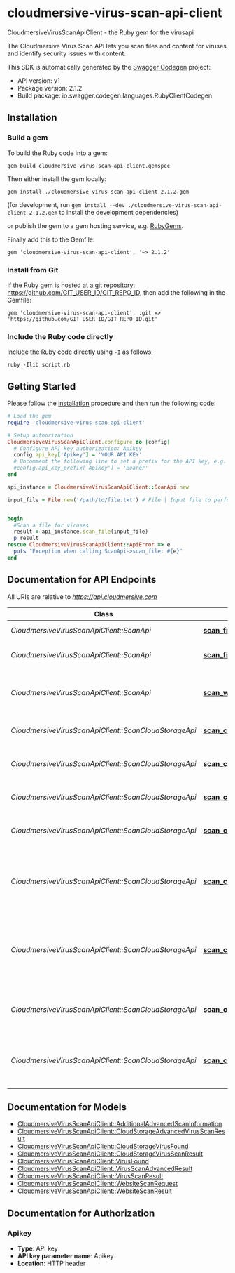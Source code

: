 # cloudmersive-virus-scan-api-client

CloudmersiveVirusScanApiClient - the Ruby gem for the virusapi

The Cloudmersive Virus Scan API lets you scan files and content for viruses and identify security issues with content.

This SDK is automatically generated by the [Swagger Codegen](https://github.com/swagger-api/swagger-codegen) project:

- API version: v1
- Package version: 2.1.2
- Build package: io.swagger.codegen.languages.RubyClientCodegen

## Installation

### Build a gem

To build the Ruby code into a gem:

```shell
gem build cloudmersive-virus-scan-api-client.gemspec
```

Then either install the gem locally:

```shell
gem install ./cloudmersive-virus-scan-api-client-2.1.2.gem
```
(for development, run `gem install --dev ./cloudmersive-virus-scan-api-client-2.1.2.gem` to install the development dependencies)

or publish the gem to a gem hosting service, e.g. [RubyGems](https://rubygems.org/).

Finally add this to the Gemfile:

    gem 'cloudmersive-virus-scan-api-client', '~> 2.1.2'

### Install from Git

If the Ruby gem is hosted at a git repository: https://github.com/GIT_USER_ID/GIT_REPO_ID, then add the following in the Gemfile:

    gem 'cloudmersive-virus-scan-api-client', :git => 'https://github.com/GIT_USER_ID/GIT_REPO_ID.git'

### Include the Ruby code directly

Include the Ruby code directly using `-I` as follows:

```shell
ruby -Ilib script.rb
```

## Getting Started

Please follow the [installation](#installation) procedure and then run the following code:
```ruby
# Load the gem
require 'cloudmersive-virus-scan-api-client'

# Setup authorization
CloudmersiveVirusScanApiClient.configure do |config|
  # Configure API key authorization: Apikey
  config.api_key['Apikey'] = 'YOUR API KEY'
  # Uncomment the following line to set a prefix for the API key, e.g. 'Bearer' (defaults to nil)
  #config.api_key_prefix['Apikey'] = 'Bearer'
end

api_instance = CloudmersiveVirusScanApiClient::ScanApi.new

input_file = File.new('/path/to/file.txt') # File | Input file to perform the operation on.


begin
  #Scan a file for viruses
  result = api_instance.scan_file(input_file)
  p result
rescue CloudmersiveVirusScanApiClient::ApiError => e
  puts "Exception when calling ScanApi->scan_file: #{e}"
end

```

## Documentation for API Endpoints

All URIs are relative to *https://api.cloudmersive.com*

Class | Method | HTTP request | Description
------------ | ------------- | ------------- | -------------
*CloudmersiveVirusScanApiClient::ScanApi* | [**scan_file**](docs/ScanApi.md#scan_file) | **POST** /virus/scan/file | Scan a file for viruses
*CloudmersiveVirusScanApiClient::ScanApi* | [**scan_file_advanced**](docs/ScanApi.md#scan_file_advanced) | **POST** /virus/scan/file/advanced | Advanced Scan a file for viruses
*CloudmersiveVirusScanApiClient::ScanApi* | [**scan_website**](docs/ScanApi.md#scan_website) | **POST** /virus/scan/website | Scan a website for malicious content and threats
*CloudmersiveVirusScanApiClient::ScanCloudStorageApi* | [**scan_cloud_storage_scan_aws_s3_file**](docs/ScanCloudStorageApi.md#scan_cloud_storage_scan_aws_s3_file) | **POST** /virus/scan/cloud-storage/aws-s3/single | Scan an AWS S3 file for viruses
*CloudmersiveVirusScanApiClient::ScanCloudStorageApi* | [**scan_cloud_storage_scan_aws_s3_file_advanced**](docs/ScanCloudStorageApi.md#scan_cloud_storage_scan_aws_s3_file_advanced) | **POST** /virus/scan/cloud-storage/aws-s3/single/advanced | Advanced Scan an AWS S3 file for viruses
*CloudmersiveVirusScanApiClient::ScanCloudStorageApi* | [**scan_cloud_storage_scan_azure_blob**](docs/ScanCloudStorageApi.md#scan_cloud_storage_scan_azure_blob) | **POST** /virus/scan/cloud-storage/azure-blob/single | Scan an Azure Blob for viruses
*CloudmersiveVirusScanApiClient::ScanCloudStorageApi* | [**scan_cloud_storage_scan_azure_blob_advanced**](docs/ScanCloudStorageApi.md#scan_cloud_storage_scan_azure_blob_advanced) | **POST** /virus/scan/cloud-storage/azure-blob/single/advanced | Advanced Scan an Azure Blob for viruses
*CloudmersiveVirusScanApiClient::ScanCloudStorageApi* | [**scan_cloud_storage_scan_gcp_storage_file**](docs/ScanCloudStorageApi.md#scan_cloud_storage_scan_gcp_storage_file) | **POST** /virus/scan/cloud-storage/gcp-storage/single | Scan an Google Cloud Platform (GCP) Storage file for viruses
*CloudmersiveVirusScanApiClient::ScanCloudStorageApi* | [**scan_cloud_storage_scan_gcp_storage_file_advanced**](docs/ScanCloudStorageApi.md#scan_cloud_storage_scan_gcp_storage_file_advanced) | **POST** /virus/scan/cloud-storage/gcp-storage/single/advanced | Advanced Scan an Google Cloud Platform (GCP) Storage file for viruses
*CloudmersiveVirusScanApiClient::ScanCloudStorageApi* | [**scan_cloud_storage_scan_share_point_online_file**](docs/ScanCloudStorageApi.md#scan_cloud_storage_scan_share_point_online_file) | **POST** /virus/scan/cloud-storage/sharepoint-online/site/single | Virus Scan a file in a SharePoint Online Site Drive
*CloudmersiveVirusScanApiClient::ScanCloudStorageApi* | [**scan_cloud_storage_scan_share_point_online_file_advanced**](docs/ScanCloudStorageApi.md#scan_cloud_storage_scan_share_point_online_file_advanced) | **POST** /virus/scan/cloud-storage/sharepoint-online/site/advanced | Advanced Virus Scan a file in a SharePoint Online Site Drive


## Documentation for Models

 - [CloudmersiveVirusScanApiClient::AdditionalAdvancedScanInformation](docs/AdditionalAdvancedScanInformation.md)
 - [CloudmersiveVirusScanApiClient::CloudStorageAdvancedVirusScanResult](docs/CloudStorageAdvancedVirusScanResult.md)
 - [CloudmersiveVirusScanApiClient::CloudStorageVirusFound](docs/CloudStorageVirusFound.md)
 - [CloudmersiveVirusScanApiClient::CloudStorageVirusScanResult](docs/CloudStorageVirusScanResult.md)
 - [CloudmersiveVirusScanApiClient::VirusFound](docs/VirusFound.md)
 - [CloudmersiveVirusScanApiClient::VirusScanAdvancedResult](docs/VirusScanAdvancedResult.md)
 - [CloudmersiveVirusScanApiClient::VirusScanResult](docs/VirusScanResult.md)
 - [CloudmersiveVirusScanApiClient::WebsiteScanRequest](docs/WebsiteScanRequest.md)
 - [CloudmersiveVirusScanApiClient::WebsiteScanResult](docs/WebsiteScanResult.md)


## Documentation for Authorization


### Apikey

- **Type**: API key
- **API key parameter name**: Apikey
- **Location**: HTTP header

